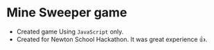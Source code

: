 # Mine Sweeper game
- Created game Using ```JavaScript``` only.
- Created for Newton School Hackathon. It was great experience 👍.
